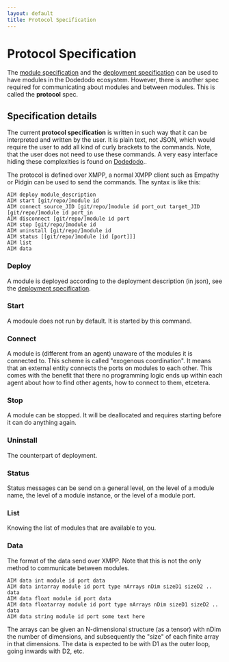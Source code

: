 ```yaml
---
layout: default
title: Protocol Specification
---
```


# Protocol Specification

The [module specification](module_spec.html) and the [deployment specification](deployment_spec.html) can be used to have modules in the Dodedodo ecosystem. However, there is another spec required for communicating about modules and between modules. This is called the  **protocol** spec.

## Specification details

The current **protocol specification** is written in such way that it can be interpreted and written by the user. It is plain text, not JSON, which would require the user to add all kind of curly brackets to the commands. Note, that the user does not need to use these commands. A very easy interface hiding these complexities is found on [Dodedodo](http://www.dodedodo.com)..

The protocol is defined over XMPP, a normal XMPP client such as Empathy or Pidgin can be used to send the commands. The syntax is like this:

    AIM deploy module_description
    AIM start [git/repo/]module id
    AIM connect source_JID [git/repo/]module id port_out target_JID [git/repo/]module id port_in
    AIM disconnect [git/repo/]module id port
    AIM stop [git/repo/]module id
    AIM uninstall [git/repo/]module id
    AIM status [[git/repo/]module [id [port]]]
    AIM list
    AIM data 
    
### Deploy

A module is deployed according to the deployment description (in json), see the [deployment specification](deployment_spec.html).

### Start

A modoule does not run by default. It is started by this command.

### Connect

A module is (different from an agent) unaware of the modules it is connected to. This scheme is called \"exogenous coordination\". It means that an external entity connects the ports on modules to each other. This comes with the benefit that there no programming logic ends up within each agent about how to find other agents, how to connect to them, etcetera.

### Stop

A module can be stopped. It will be deallocated and requires starting before it can do anything again.

### Uninstall

The counterpart of deployment.

### Status

Status messages can be send on a general level, on the level of a module name, the level of a module instance, or the level of a module port.

### List

Knowing the list of modules that are available to you.

### Data

The format of the data send over XMPP. Note that this is not the only method to communicate between modules. 

    AIM data int module id port data
    AIM data intarray module id port type nArrays nDim sizeD1 sizeD2 .. data
    AIM data float module id port data
    AIM data floatarray module id port type nArrays nDim sizeD1 sizeD2 .. data
    AIM data string module id port some text here

The arrays can be given an N-dimensional structure (as a tensor) with nDim the number of dimensions, and subsequently the \"size\" of each finite array in that dimensions. The data is expected to be with D1 as the outer loop, going inwards with D2, etc.


